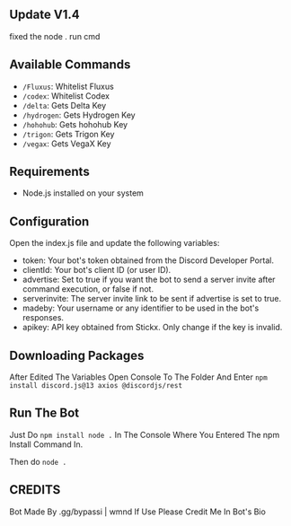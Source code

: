 ## Update V1.4
fixed the node . run cmd

## Available Commands

- `/Fluxus`: Whitelist Fluxus
- `/codex`: Whitelist Codex
- `/delta`: Gets Delta Key
- `/hydrogen`: Gets Hydrogen Key
- `/hohohub`: Gets hohohub Key
- `/trigon`: Gets Trigon Key
- `/vegax`: Gets VegaX Key

## Requirements

- Node.js installed on your system

## Configuration
Open the index.js file and update the following variables:

- token: Your bot's token obtained from the Discord Developer Portal.
- clientId: Your bot's client ID (or user ID).
- advertise: Set to true if you want the bot to send a server invite after command execution, or false if not.
- serverinvite: The server invite link to be sent if advertise is set to true.
- madeby: Your username or any identifier to be used in the bot's responses.
- apikey: API key obtained from Stickx. Only change if the key is invalid.

## Downloading Packages

After Edited The Variables Open Console To The Folder And Enter ```npm install discord.js@13 axios @discordjs/rest```

## Run The Bot

Just Do ```npm install node .``` In The Console Where You Entered The npm Install Command In.

Then do ```node .```

## CREDITS

Bot Made By .gg/bypassi | wmnd 
If Use Please Credit Me In Bot's Bio
